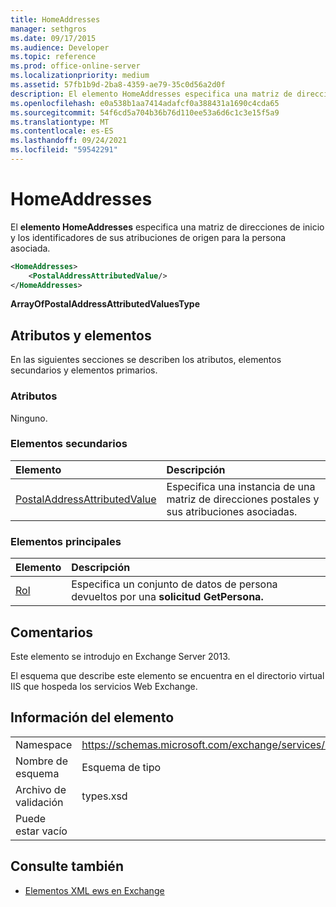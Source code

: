 ```yaml
---
title: HomeAddresses
manager: sethgros
ms.date: 09/17/2015
ms.audience: Developer
ms.topic: reference
ms.prod: office-online-server
ms.localizationpriority: medium
ms.assetid: 57fb1b9d-2ba8-4359-ae79-35c0d56a2d0f
description: El elemento HomeAddresses especifica una matriz de direcciones de inicio y los identificadores de sus atribuciones de origen para la persona asociada.
ms.openlocfilehash: e0a538b1aa7414adafcf0a388431a1690c4cda65
ms.sourcegitcommit: 54f6cd5a704b36b76d110ee53a6d6c1c3e15f5a9
ms.translationtype: MT
ms.contentlocale: es-ES
ms.lasthandoff: 09/24/2021
ms.locfileid: "59542291"
---
```

# <a name="homeaddresses"></a>HomeAddresses

El **elemento HomeAddresses** especifica una matriz de direcciones de inicio y los identificadores de sus atribuciones de origen para la persona asociada. 
  
```XML
<HomeAddresses>
    <PostalAddressAttributedValue/>
</HomeAddresses>
```

 **ArrayOfPostalAddressAttributedValuesType**
## <a name="attributes-and-elements"></a>Atributos y elementos

En las siguientes secciones se describen los atributos, elementos secundarios y elementos primarios.
  
### <a name="attributes"></a>Atributos

Ninguno.
  
### <a name="child-elements"></a>Elementos secundarios

|**Elemento**|**Descripción**|
|:-----|:-----|
|[PostalAddressAttributedValue](postaladdressattributedvalue.md) <br/> |Especifica una instancia de una matriz de direcciones postales y sus atribuciones asociadas.  <br/> |
   
### <a name="parent-elements"></a>Elementos principales

|**Elemento**|**Descripción**|
|:-----|:-----|
|[Rol](persona.md) <br/> |Especifica un conjunto de datos de persona devueltos por una **solicitud GetPersona.**  <br/> |
   
## <a name="remarks"></a>Comentarios

Este elemento se introdujo en Exchange Server 2013.
  
El esquema que describe este elemento se encuentra en el directorio virtual IIS que hospeda los servicios Web Exchange.
  
## <a name="element-information"></a>Información del elemento

|||
|:-----|:-----|
|Namespace  <br/> |https://schemas.microsoft.com/exchange/services/2006/types  <br/> |
|Nombre de esquema  <br/> |Esquema de tipo  <br/> |
|Archivo de validación  <br/> |types.xsd  <br/> |
|Puede estar vacío  <br/> ||
   
## <a name="see-also"></a>Consulte también



- [Elementos XML ews en Exchange](ews-xml-elements-in-exchange.md)

